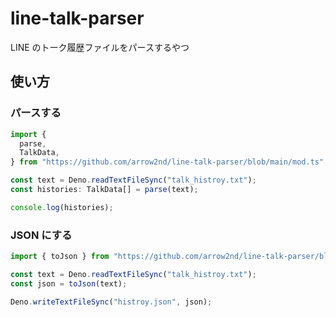 # line-talk-parser

LINE のトーク履歴ファイルをパースするやつ

## 使い方

### パースする

```ts
import {
  parse,
  TalkData,
} from "https://github.com/arrow2nd/line-talk-parser/blob/main/mod.ts";

const text = Deno.readTextFileSync("talk_histroy.txt");
const histories: TalkData[] = parse(text);

console.log(histories);
```

### JSON にする

```ts
import { toJson } from "https://github.com/arrow2nd/line-talk-parser/blob/main/mod.ts";

const text = Deno.readTextFileSync("talk_histroy.txt");
const json = toJson(text);

Deno.writeTextFileSync("histroy.json", json);
```

